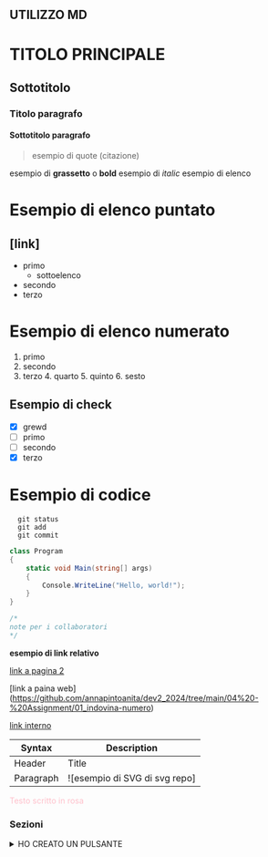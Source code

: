 ## UTILIZZO MD

# TITOLO PRINCIPALE

## Sottotitolo

### Titolo paragrafo

#### Sottotitolo paragrafo

> esempio di quote (citazione)

esempio di __grassetto__ o **bold**
esempio di _italic_
esempio di elenco

# Esempio di elenco puntato
[link]
---
- primo
    - sottoelenco
- secondo
- terzo
# Esempio di elenco numerato
1. primo
2. secondo
3. terzo
    4. quarto
        5. quinto
            6. sesto

## Esempio di check

- [x] grewd
- [ ] primo
- [ ] secondo
- [x] terzo

# Esempio di codice
```
  git status
  git add
  git commit
 ```

```c#
class Program
{
    static void Main(string[] args)
    {
        Console.WriteLine("Hello, world!");
    }
}

/*
note per i collaboratori
*/
```

**esempio di link relativo**


[link a pagina 2](02_link.md)

[link a paina web] (https://github.com/annapintoanita/dev2_2024/tree/main/04%20-%20Assignment/01_indovina-numero)

[link interno](#Sottotitolo)

<!-- Commento che non compare nel render markdown -->

| Syntax | Description |
| ------ | ------ |
| Header | Title |
| Paragraph | ![esempio di SVG di svg repo] |

<font color=pink>Testo scritto in rosa</font>

### Sezioni

<details>
Here is a simple flowchart

` esempio di mark con i backtick `

<mark style= "background:pink">fhrggrg</mark>

## GRAFICI MERMAID

## GRAFICI FLOWCHART


<summary> HO CREATO UN PULSANTE</summary>

### You can add a header
### You can add an image

## GRAFICI GANTT

```mermaid






